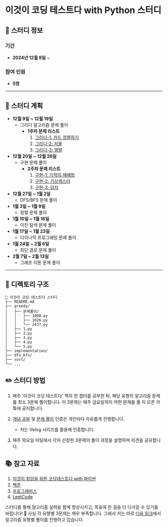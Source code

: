 # 이것이 코딩 테스트다 with Python 스터디

## 📅 스터디 정보

### 기간  
- **2024년 12월 9일** ~ 

### 참여 인원  
- **5명**  

---

## 📖 스터디 계획

- **12월 9일 ~ 12월 19일**  
  - 그리디 알고리즘 문제 풀이
    - **1주차 문제 리스트**  
      1. [그리디-1: 카드 정렬하기](https://www.acmicpc.net/problem/1715)  
      8. [그리디-2: 저울](https://www.acmicpc.net/problem/2437)
      9. [그리디-3: 행렬](https://www.acmicpc.net/problem/1080)  
- **12월 20일 ~ 12월 26일**  
  - 구현 문제 풀이
    - **2주차 문제 리스트**
      1. [구현-1: 기적의 매매법](https://www.acmicpc.net/problem/20546)
      2. [구현-2: 기상캐스터](https://www.acmicpc.net/problem/10709)
      3. [구현-3: 덩치](https://www.acmicpc.net/problem/7568)
- **12월 27일 ~ 1월 2일**  
  - DFS/BFS 문제 풀이  
- **1월 3일 ~ 1월 9일**  
  - 정렬 문제 풀이  
- **1월 10일 ~ 1월 16일**  
  - 이진 탐색 문제 풀이  
- **1월 17일 ~ 1월 23일**  
  - 다이나믹 프로그래밍 문제 풀이  
- **1월 24일 ~ 2월 6일**  
  - 최단 경로 문제 풀이  
- **2월 7일 ~ 2월 13일**  
  - 그래프 이론 문제 풀이  

---

## 📂 디렉토리 구조

```plain
📁 이것이 코딩 테스트다 스터디
├── README.md
├── greedy/
│   ├── 문제풀이/
│   │   ├── 1080.py
│   │   ├── 1026.py
│   │   └── 2437.py
│   ├── 1.py
│   ├── 2.py
│   ├── 3.py
│   ├── 4.py
│   └── 5.py
├── implementation/
├── dfs_bfs/
├── sort/
└── ...
```

## ✏️ 스터디 방법

1. 매주 '이것이 코딩 테스트다' 책의 한 챕터를 공부한 뒤, 해당 유형의 알고리즘 문제를 최소 3문제 풀이합니다. 이 3문제는 매주 금요일까지 어떤 문제를 풀 지 오픈 카톡에 공지합니다.

2. [개념 공부](https://velog.io/@jw9603/series/%ED%8C%8C%EC%9D%B4%EC%8D%AC-%EC%95%8C%EA%B3%A0%EB%A6%AC%EC%A6%98) 및 [문제 풀이](https://velog.io/@jw9603/series/%EC%BD%94%EB%94%A9%ED%85%8C%EC%8A%A4%ED%8A%B8) 인증은 개인마다 자유롭게 진행합니다.
  
    - 저는 Velog 시리즈를 활용해 인증합니다.
    
3. 매주 목요일 미팅에서 각자 선정한 3문제의 풀이 과정을 설명하며 의견을 공유합니다.

   
## 📚 참고 자료
1. [이것이 취업을 위한 코딩테스트다 with 파이썬](https://product.kyobobook.co.kr/detail/S000001810273)
2. [백준](https://www.acmicpc.net/)
3. [프로그래머스](https://programmers.co.kr/)
4. [LeetCode](https://leetcode.com/problemset/)


스터디를 통해 알고리즘 실력을 함께 향상시키고, 목표에 한 걸음 더 다가갈 수 있기를 바랍니다! 🚀
사실 각 유형별 3문제는 매우 부족합니다. 그래서 저는 따로 [다음 링크](https://github.com/jw9603/Python/tree/main/BaekJoon/%E1%84%8B%E1%85%A1%E1%86%AF%E1%84%80%E1%85%A9%E1%84%85%E1%85%B5%E1%84%8C%E1%85%B3%E1%86%B7%E1%84%8B%E1%85%B2%E1%84%92%E1%85%A7%E1%86%BC)에서 알고리즘 유형별 풀이를 진행하고 있습니다.


